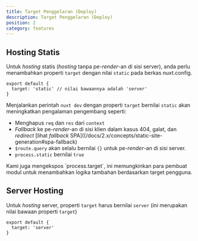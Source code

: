 ```yaml
---
title: Target Penggelaran (Deploy)
description: Target Penggelaran (Deploy)
position: 2
category: features
---
```


## Hosting Statis

Untuk _hosting_ statis (_hosting_ tanpa pe-_render_-an di sisi server), anda perlu menambahkan properti `target` dengan nilai `static` pada berkas nuxt.config.

```js{}[nuxt.config.js]
export default {
  target: 'static' // nilai bawaannya adalah 'server'
}
```

Menjalankan perintah `nuxt dev` dengan properti `target` bernilai `static` akan meningkatkan pengalaman pengembang seperti:

- Menghapus `req` dan `res` dari `context`
- _Fallback_ ke pe-_render_-an di sisi klien dalam kasus 404, galat, dan _redirect_ [lihat _fallback_ SPA]((/docs/2.x/concepts/static-site-generation#spa-fallback)
- `$route.query` akan selalu bernilai `{}` untuk pe-_render_-an di sisi server.
- `process.static` bernilai `true`

<base-alert type="info">
Kami juga mengekspos `process.target`, ini memungkinkan para pembuat modul untuk menambahkan logika tambahan berdasarkan target pengguna.
</base-alert>

## Server Hosting

Untuk _hosting_ server, properti `target` harus bernilai `server` (ini merupakan nilai bawaan properti `target`)

```js{}[nuxt.config.js]
export default {
  target: 'server'
}
```
